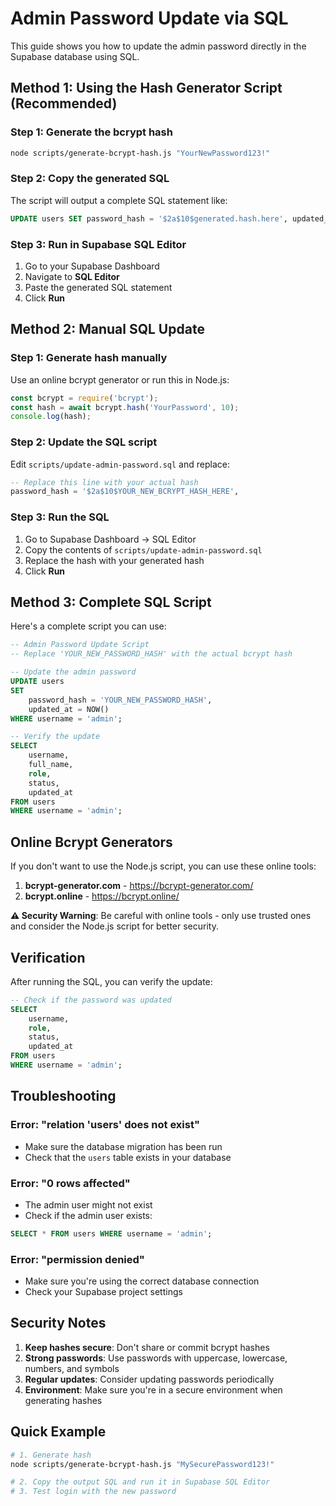 # Admin Password Update via SQL

This guide shows you how to update the admin password directly in the Supabase database using SQL.

## Method 1: Using the Hash Generator Script (Recommended)

### Step 1: Generate the bcrypt hash
```bash
node scripts/generate-bcrypt-hash.js "YourNewPassword123!"
```

### Step 2: Copy the generated SQL
The script will output a complete SQL statement like:
```sql
UPDATE users SET password_hash = '$2a$10$generated.hash.here', updated_at = NOW() WHERE username = 'admin';
```

### Step 3: Run in Supabase SQL Editor
1. Go to your Supabase Dashboard
2. Navigate to **SQL Editor**
3. Paste the generated SQL statement
4. Click **Run**

## Method 2: Manual SQL Update

### Step 1: Generate hash manually
Use an online bcrypt generator or run this in Node.js:
```javascript
const bcrypt = require('bcrypt');
const hash = await bcrypt.hash('YourPassword', 10);
console.log(hash);
```

### Step 2: Update the SQL script
Edit `scripts/update-admin-password.sql` and replace:
```sql
-- Replace this line with your actual hash
password_hash = '$2a$10$YOUR_NEW_BCRYPT_HASH_HERE',
```

### Step 3: Run the SQL
1. Go to Supabase Dashboard → SQL Editor
2. Copy the contents of `scripts/update-admin-password.sql`
3. Replace the hash with your generated hash
4. Click **Run**

## Method 3: Complete SQL Script

Here's a complete script you can use:

```sql
-- Admin Password Update Script
-- Replace 'YOUR_NEW_PASSWORD_HASH' with the actual bcrypt hash

-- Update the admin password
UPDATE users 
SET 
    password_hash = 'YOUR_NEW_PASSWORD_HASH',
    updated_at = NOW()
WHERE username = 'admin';

-- Verify the update
SELECT 
    username,
    full_name,
    role,
    status,
    updated_at
FROM users 
WHERE username = 'admin';
```

## Online Bcrypt Generators

If you don't want to use the Node.js script, you can use these online tools:

1. **bcrypt-generator.com** - https://bcrypt-generator.com/
2. **bcrypt.online** - https://bcrypt.online/

**⚠️ Security Warning**: Be careful with online tools - only use trusted ones and consider the Node.js script for better security.

## Verification

After running the SQL, you can verify the update:

```sql
-- Check if the password was updated
SELECT 
    username,
    role,
    status,
    updated_at
FROM users 
WHERE username = 'admin';
```

## Troubleshooting

### Error: "relation 'users' does not exist"
- Make sure the database migration has been run
- Check that the `users` table exists in your database

### Error: "0 rows affected"
- The admin user might not exist
- Check if the admin user exists:
```sql
SELECT * FROM users WHERE username = 'admin';
```

### Error: "permission denied"
- Make sure you're using the correct database connection
- Check your Supabase project settings

## Security Notes

1. **Keep hashes secure**: Don't share or commit bcrypt hashes
2. **Strong passwords**: Use passwords with uppercase, lowercase, numbers, and symbols
3. **Regular updates**: Consider updating passwords periodically
4. **Environment**: Make sure you're in a secure environment when generating hashes

## Quick Example

```bash
# 1. Generate hash
node scripts/generate-bcrypt-hash.js "MySecurePassword123!"

# 2. Copy the output SQL and run it in Supabase SQL Editor
# 3. Test login with the new password
```
